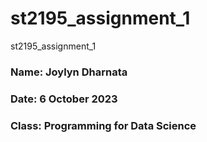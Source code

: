 # st2195_assignment_1
st2195_assignment_1

### Name: Joylyn Dharnata
### Date: 6 October 2023
### Class: Programming for Data Science
